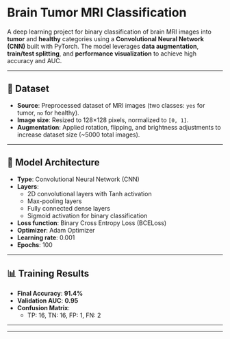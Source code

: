 # Brain Tumor MRI Classification

A deep learning project for binary classification of brain MRI images into **tumor** and **healthy** categories using a **Convolutional Neural Network (CNN)** built with PyTorch. The model leverages **data augmentation**, **train/test splitting**, and **performance visualization** to achieve high accuracy and AUC.

---

## 📂 Dataset

- **Source**: Preprocessed dataset of MRI images (two classes: `yes` for tumor, `no` for healthy).
- **Image size**: Resized to 128×128 pixels, normalized to `[0, 1]`.
- **Augmentation**: Applied rotation, flipping, and brightness adjustments to increase dataset size (~5000 total images).

---

## 🧠 Model Architecture

- **Type**: Convolutional Neural Network (CNN)
- **Layers**:
  - 2D convolutional layers with Tanh activation
  - Max-pooling layers
  - Fully connected dense layers
  - Sigmoid activation for binary classification
- **Loss function**: Binary Cross Entropy Loss (BCELoss)
- **Optimizer**: Adam Optimizer
- **Learning rate**: 0.001
- **Epochs**: 100

---

## 📊 Training Results

- **Final Accuracy**: **91.4%**
- **Validation AUC**: **0.95**
- **Confusion Matrix**:
  - TP: 16, TN: 16, FP: 1, FN: 2

---

<!-- ## 📈 Example Plots

| Confusion Matrix                                  | ROC Curve                           |
| ------------------------------------------------- | ----------------------------------- |
| ![Confusion Matrix](results/confusion_matrix.png) | ![ROC Curve](results/roc_curve.png) |

| Validation AUC                               | Accuracy Curves                          |
| -------------------------------------------- | ---------------------------------------- |
| ![Validation AUC](results/val_auc_curve.png) | ![Accuracy](results/accuracy_curves.png) |

| Training Loss                               | Model Outputs                         |
| ------------------------------------------- | ------------------------------------- |
| ![Training Loss](results/training_loss.png) | ![Outputs](results/outputs_curve.png) | -->

---
